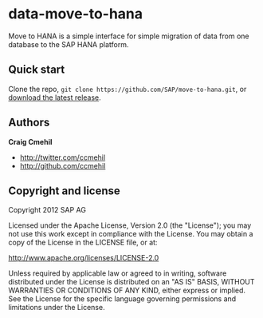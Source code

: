 data-move-to-hana
============

Move to HANA is a simple interface for simple migration of data from one database to the SAP HANA platform.


Quick start
-----------

Clone the repo, `git clone https://github.com/SAP/move-to-hana.git`, or [download the latest release](https://github.com/SAP/move-to-hana/master).


Authors
-------

**Craig Cmehil**

+ http://twitter.com/ccmehil
+ http://github.com/ccmehil


Copyright and license
---------------------

Copyright 2012 SAP AG

Licensed under the Apache License, Version 2.0 (the "License");
you may not use this work except in compliance with the License.
You may obtain a copy of the License in the LICENSE file, or at:

   http://www.apache.org/licenses/LICENSE-2.0

Unless required by applicable law or agreed to in writing, software
distributed under the License is distributed on an "AS IS" BASIS,
WITHOUT WARRANTIES OR CONDITIONS OF ANY KIND, either express or implied.
See the License for the specific language governing permissions and
limitations under the License.

